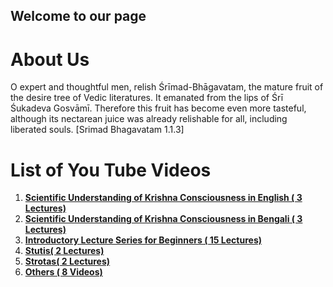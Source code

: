 ## Welcome to our page

# **About Us**

O expert and thoughtful men, relish Śrīmad-Bhāgavatam, the mature fruit of the desire tree of Vedic literatures. It emanated from the lips of Śrī Śukadeva Gosvāmī. Therefore this fruit has become even more tasteful, although its nectarean juice was already relishable for all, including liberated souls. [Srimad Bhagavatam 1.1.3]

# **List of You Tube Videos**

1. **[Scientific Understanding of Krishna Consciousness in English ( 3 Lectures)](https://nigamakalpataru.github.io/English_Lecures)**
2. **[Scientific Understanding of Krishna Consciousness in Bengali ( 3 Lectures)](https://nigamakalpataru.github.io/Bengali_Lectures)**
3. **[Introductory Lecture Series for Beginners ( 15 Lectures)](https://nigamakalpataru.github.io/Begineer_Lectures)**
4. **[Stutis( 2 Lectures)](https://nigamakalpataru.github.io/Stutis)**
5. **[Strotas( 2 Lectures)](https://nigamakalpataru.github.io/Strotas)**
6. **[Others ( 8 Videos)](https://nigamakalpataru.github.io/Others)**
